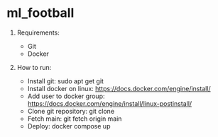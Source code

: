 # ml_football

1. Requirements:
    - Git
    - Docker

2. How to run:
    - Install git: sudo apt get git
    - Install docker on linux: https://docs.docker.com/engine/install/
    - Add user to docker group: https://docs.docker.com/engine/install/linux-postinstall/
    - Clone git repository: git clone <url>
    - Fetch main: git fetch origin main
    - Deploy: docker compose up
